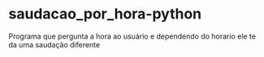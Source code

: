 # saudacao_por_hora-python
Programa que pergunta a hora ao usuário e dependendo do horario ele te da uma saudação diferente
